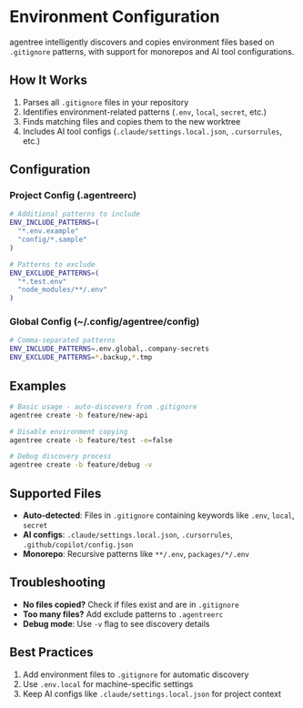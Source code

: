 # Environment Configuration

agentree intelligently discovers and copies environment files based on `.gitignore` patterns, with support for monorepos and AI tool configurations.

## How It Works

1. Parses all `.gitignore` files in your repository
2. Identifies environment-related patterns (`.env`, `local`, `secret`, etc.)
3. Finds matching files and copies them to the new worktree
4. Includes AI tool configs (`.claude/settings.local.json`, `.cursorrules`, etc.)

## Configuration

### Project Config (.agentreerc)

```bash
# Additional patterns to include
ENV_INCLUDE_PATTERNS=(
  "*.env.example"
  "config/*.sample"
)

# Patterns to exclude
ENV_EXCLUDE_PATTERNS=(
  "*.test.env"
  "node_modules/**/.env"
)
```

### Global Config (~/.config/agentree/config)

```bash
# Comma-separated patterns
ENV_INCLUDE_PATTERNS=.env.global,.company-secrets
ENV_EXCLUDE_PATTERNS=*.backup,*.tmp
```

## Examples

```bash
# Basic usage - auto-discovers from .gitignore
agentree create -b feature/new-api

# Disable environment copying
agentree create -b feature/test -e=false

# Debug discovery process
agentree create -b feature/debug -v
```

## Supported Files

- **Auto-detected**: Files in `.gitignore` containing keywords like `.env`, `local`, `secret`
- **AI configs**: `.claude/settings.local.json`, `.cursorrules`, `.github/copilot/config.json`
- **Monorepo**: Recursive patterns like `**/.env`, `packages/*/.env`

## Troubleshooting

- **No files copied?** Check if files exist and are in `.gitignore`
- **Too many files?** Add exclude patterns to `.agentreerc`
- **Debug mode**: Use `-v` flag to see discovery details

## Best Practices

1. Add environment files to `.gitignore` for automatic discovery
2. Use `.env.local` for machine-specific settings
3. Keep AI configs like `.claude/settings.local.json` for project context